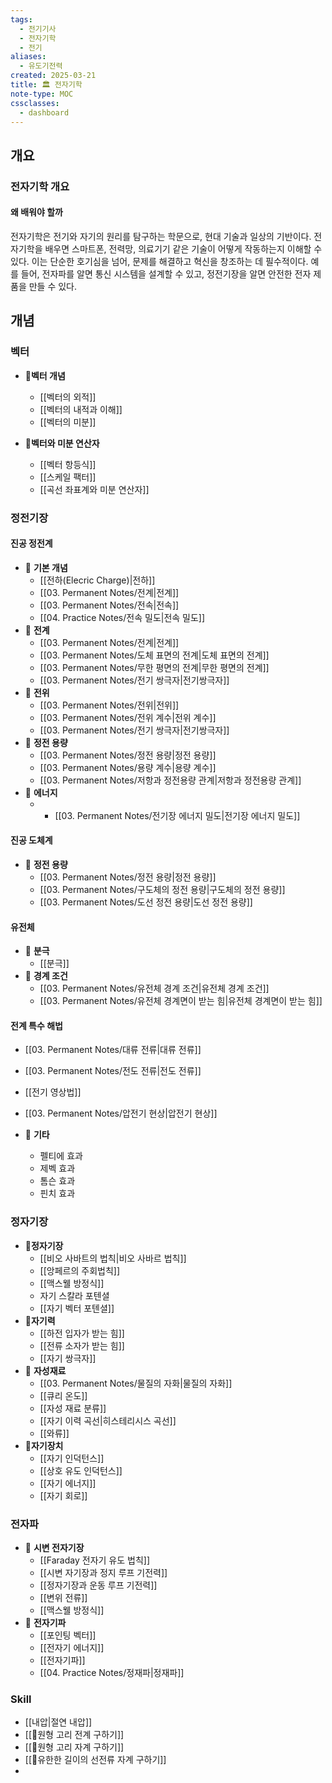 ```yaml
---
tags:
  - 전기기사
  - 전자기학
  - 전기
aliases:
  - 유도기전력
created: 2025-03-21
title: 🏛️ 전자기학
note-type: MOC
cssclasses:
  - dashboard
---
```


## 개요
### 전자기학 개요

#### 왜 배워야 할까

전자기학은 전기와 자기의 원리를 탐구하는 학문으로, 현대 기술과 일상의 기반이다. 전자기학을 배우면 스마트폰, 전력망, 의료기기 같은 기술이 어떻게 작동하는지 이해할 수 있다. 이는 단순한 호기심을 넘어, 문제를 해결하고 혁신을 창조하는 데 필수적이다. 예를 들어, 전자파를 알면 통신 시스템을 설계할 수 있고, 정전기장을 알면 안전한 전자 제품을 만들 수 있다.

## 개념

### 벡터
- 📖**벡터 개념**
	- [[벡터의 외적]]
	- [[벡터의 내적과 이해]]
	- [[벡터의 미분]]

- 📖**벡터와 미분 연산자**
	- [[벡터 항등식]]
	- [[스케일 팩터]]
	- [[곡선 좌표계와 미분 연산자]]
### 정전기장

#### 진공 정전계

- 📖 **기본 개념**
	- [[전하(Elecric Charge)|전하]]
	- [[03. Permanent Notes/전계|전계]]
	- [[03. Permanent Notes/전속|전속]]
	- [[04. Practice Notes/전속 밀도|전속 밀도]]
- 📖 **전계**
	- [[03. Permanent Notes/전계|전계]]
	- [[03. Permanent Notes/도체 표면의 전계|도체 표면의 전계]]
	- [[03. Permanent Notes/무한 평면의 전계|무한 평면의 전계]]
	- [[03. Permanent Notes/전기 쌍극자|전기쌍극자]]
- 📖 **전위**
	- [[03. Permanent Notes/전위|전위]]
	- [[03. Permanent Notes/전위 계수|전위 계수]]
	- [[03. Permanent Notes/전기 쌍극자|전기쌍극자]]
- 📖 **정전 용량**
	- [[03. Permanent Notes/정전 용량|정전 용량]]
	- [[03. Permanent Notes/용량 계수|용량 계수]]
	- [[03. Permanent Notes/저항과 정전용량 관계|저항과 정전용량 관계]]
- 📖 **에너지**
	- - [[03. Permanent Notes/전기장 에너지 밀도|전기장 에너지 밀도]]
#### 진공 도체계
- 📖 **정전 용량**
	- [[03. Permanent Notes/정전 용량|정전 용량]]
	- [[03. Permanent Notes/구도체의 정전 용량|구도체의 정전 용량]]
	- [[03. Permanent Notes/도선 정전 용량|도선 정전 용량]]
#### 유전체
- 📖 **분극**
	- [[분극]]
- 📖 **경계 조건**
	- [[03. Permanent Notes/유전체 경계 조건|유전체 경계 조건]]
	- [[03. Permanent Notes/유전체 경계면이 받는 힘|유전체 경계면이 받는 힘]]

#### 전계 특수 해법
- [[03. Permanent Notes/대류 전류|대류 전류]]
- [[03. Permanent Notes/전도 전류|전도 전류]] 
- [[전기 영상법]]
- [[03. Permanent Notes/압전기 현상|압전기 현상]]

- 📖 **기타**
	- 펠티에 효과
	- 제벡 효과
	- 톰슨 효과
	- 핀치 효과


### 정자기장
- 📖**정자기장**
	- [[비오 사바트의 법칙|비오 사바르 법칙]]
	- [[앙페르의 주회법칙]]
	- [[맥스웰 방정식]]
	- 자기 스칼라 포텐셜
	- [[자기 벡터 포텐셜]]
- 📖**자기력**
	- [[하전 입자가 받는 힘]]
	- [[전류 소자가 받는 힘]]
	- [[자기 쌍극자]]
- 📖  **자성재료**
	-  [[03. Permanent Notes/물질의 자화|물질의 자화]]
	- [[큐리 온도]]
	- [[자성 재료 분류]]
	- [[자기 이력 곡선|히스테리시스 곡선]]
	- [[와류]]
- 📖**자기장치**
	- [[자기 인덕턴스]]
	- [[상호 유도 인덕턴스]]
	- [[자기 에너지]]
	- [[자기 회로]]
###  전자파
- 📖 **시변 전자기장**
	- [[Faraday 전자기 유도 법칙]]
	- [[시변 자기장과 정지 루프 기전력]]
	- [[정자기장과 운동 루프 기전력]]
	- [[변위 전류]]
	- [[맥스웰 방정식]]
- 📖 **전자기파**
	- [[포인팅 벡터]]
	- [[전자기 에너지]]
	- [[전자기파]]
	- [[04. Practice Notes/정재파|정재파]]

### Skill
- [[내압|절연 내압]]
- [[🔬원형 고리 전계 구하기]]
- [[🔬원형 고리 자계 구하기]]
- [[🔬유한한 길이의 선전류 자계 구하기]]
- 